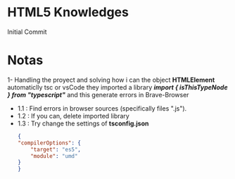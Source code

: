 # HTML5 Knowledges
Initial Commit

# Notas
1- Handling the proyect and solving how i can the object **HTMLElement** automaticlly tsc or vsCode they imported a library **_import { isThisTypeNode } from "typescript"_** and this generate errors in Brave-Browser

*  1.1 : Find errors in browser sources (specifically files ".js").
* 1.2 : If you can, delete imported library
* 1.3 : Try change the settings of  **tsconfig.json** 
    ```json
    {
    "compilerOptions": {
        "target": "es5",
        "module": "umd"
    }
    }
    ```